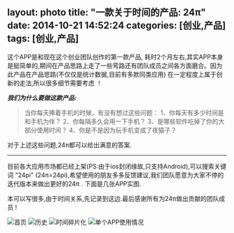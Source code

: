 layout: photo
title: "一款关于时间的产品: 24π"
date: 2014-10-21 14:52:24
categories: [创业,产品]
tags: [创业,产品]
--- 
这个APP是和现在这个创业团队创作的第一款产品, 耗时2个月左右,其实APP本身是挺简单的,期间在产品思路上走了一些弯路还有团队成员之间各方面磨合。因为此产品在产品思路(不仅仅是统计数据,目前有多款同类应用) 在一定程度上属于创新的走法,所以很多细节需要考虑 ！

***我们为什么要做这款产品:***
>当你每天捧着手机的时候，有没有想过这些问题：
1、你每天有多少时间是和手机为伴？
2、你每隔多久会用一下手机？
3、是哪些软件吃掉了你的大部分使用时间？
4、你是不是因为玩手机变成了夜猫子？

对于上述这些问题,24π都可以给出满意的答案.

---
目前各大应用市场都已经上架(PS:由于ios封闭缘故,只支持Android),可以搜索关键词 "24pi" (24π=24pi),希望使用的朋友多多反馈建议,我们团队愿意为大家不停的迭代版本来做出更好的24π . 下面是几张APP实图.

本可以写很多,由于时间关系,先记录到这边.最后感谢所有为24π做出贡献的团队成员 !

<!--more-->
![首页](http://img.wdjimg.com/mms/screenshot/0/a6/01199bcfc36648fcfcc9f6f93d885a60_320_568.jpeg  "首页")
![历史](http://img.wdjimg.com/mms/screenshot/2/8d/595022453f1292f58adec530ca9188d2_320_568.jpeg "历史")
![时间碎片化](http://img.wdjimg.com/mms/screenshot/7/b0/792fffd3f6de9e4753dae46756380b07_320_568.jpeg  "时间碎片化")
![单个APP使用情况](http://img.wdjimg.com/mms/screenshot/d/4d/e5306ad7f063191aa3865715ad86c4dd_320_568.jpeg "单个APP使用情况")
